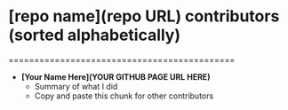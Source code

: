 # [repo name](repo URL) contributors (sorted alphabetically)

============================================

- **[Your Name Here](YOUR GITHUB PAGE URL HERE)**
  - Summary of what I did
  - Copy and paste this chunk for other contributors
